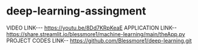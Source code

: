 # deep-learning-assingment
VIDEO LINK--- https://youtu.be/8Dd7KRpKeaE
APPLICATION LINK-- https://share.streamlit.io/blessmore1/machine-learning/main/theApp.py
PROJECT CODES LINK-- https://github.com/Blessmore1/deep-learning.git
